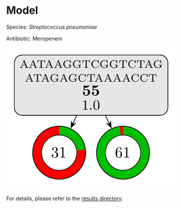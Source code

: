 
# Model

Species: *Streptococcus pneumoniae*

Antibiotic: Meropenem

<a href="./model.pdf"><img src="./model.png" /></a>

For details, please refer to the [results directory](../../../../../results/cart_b/streptococcus%20pneumoniae/meropenem/repeat_3/).

